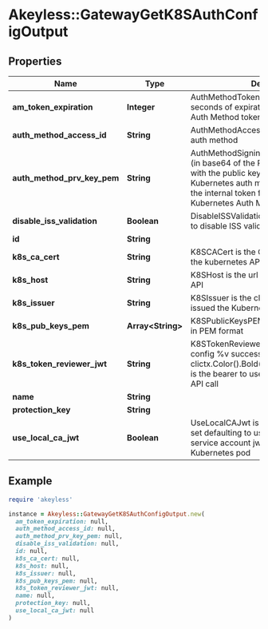 # Akeyless::GatewayGetK8SAuthConfigOutput

## Properties

| Name | Type | Description | Notes |
| ---- | ---- | ----------- | ----- |
| **am_token_expiration** | **Integer** | AuthMethodTokenExpiration is time in seconds of expiration of the Akeyless Kube Auth Method token | [optional] |
| **auth_method_access_id** | **String** | AuthMethodAccessId of the Kubernetes auth method | [optional] |
| **auth_method_prv_key_pem** | **String** | AuthMethodSigningKey is the private key (in base64 of the PEM format) associated with the public key defined in the Kubernetes auth method, that used to sign the internal token for the Akeyless Kubernetes Auth Method | [optional] |
| **disable_iss_validation** | **Boolean** | DisableISSValidation is optional parameter to disable ISS validation | [optional] |
| **id** | **String** |  | [optional] |
| **k8s_ca_cert** | **String** | K8SCACert is the CA Cert to use to call into the kubernetes API | [optional] |
| **k8s_host** | **String** | K8SHost is the url string for the kubernetes API | [optional] |
| **k8s_issuer** | **String** | K8SIssuer is the claim that specifies who issued the Kubernetes token | [optional] |
| **k8s_pub_keys_pem** | **Array&lt;String&gt;** | K8SPublicKeysPEM is the list of public key in PEM format | [optional] |
| **k8s_token_reviewer_jwt** | **String** | K8STokenReviewerJW\&quot;K8S Auth config %v successfully created\\n\&quot;, clictx.Color().Bold(c.K8SAuthConfigName)T is the bearer to use during the TokenReview API call | [optional] |
| **name** | **String** |  | [optional] |
| **protection_key** | **String** |  | [optional] |
| **use_local_ca_jwt** | **Boolean** | UseLocalCAJwt is an optional parameter to set defaulting to using the local CA cert and service account jwt when running in a Kubernetes pod | [optional] |

## Example

```ruby
require 'akeyless'

instance = Akeyless::GatewayGetK8SAuthConfigOutput.new(
  am_token_expiration: null,
  auth_method_access_id: null,
  auth_method_prv_key_pem: null,
  disable_iss_validation: null,
  id: null,
  k8s_ca_cert: null,
  k8s_host: null,
  k8s_issuer: null,
  k8s_pub_keys_pem: null,
  k8s_token_reviewer_jwt: null,
  name: null,
  protection_key: null,
  use_local_ca_jwt: null
)
```

